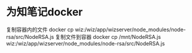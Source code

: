 # 为知笔记docker
复制容器内的文件
docker cp wiz:/wiz/app/wizserver/node_modules/node-rsa/src/NodeRSA.js
复制文件到容器
docker cp /mnt/NodeRSA.js wiz:/wiz/app/wizserver/node_modules/node-rsa/src/NodeRSA.js
